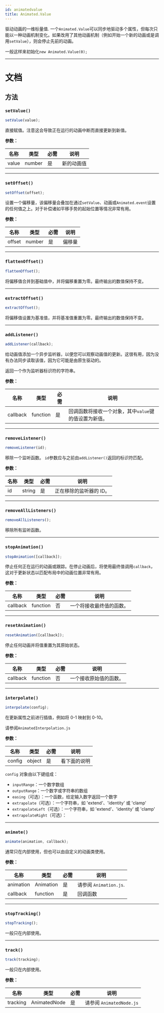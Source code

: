 ```yaml
---
id: animatedvalue
title: Animated.Value
---
```


驱动动画的一维标量值. 一个`Animated.Value`可以同步地驱动多个属性，但每次只能以一种动画机制变化。如果改用了其他动画机制（例如开始一个新的动画或是调用`setValue`），则会停止先前的动画。

一般这样来初始化`new Animated.Value(0);`

---

# 文档

## 方法

### `setValue()`

```jsx
setValue(value);
```

直接赋值。注意这会导致正在运行的动画中断而直接更新到新值。

**参数：**

| 名称  | 类型   | 必需 | 说明       |
| ----- | ------ | ---- | ---------- |
| value | number | 是   | 新的动画值 |

---

### `setOffset()`

```jsx
setOffset(offset);
```

设置一个偏移量，该偏移量会叠加在通过`setValue`、动画或`Animated.event`设置的任何值之上。对于补偿诸如平移手势的起始位置等情况非常有用。

**参数：**

| 名称   | 类型   | 必需 | 说明   |
| ------ | ------ | ---- | ------ |
| offset | number | 是   | 偏移量 |

---

### `flattenOffset()`

```jsx
flattenOffset();
```

将偏移值合并到基础值中，并将偏移重置为零。最终输出的数值保持不变。

---

### `extractOffset()`

```jsx
extractOffset();
```

将偏移值设置为基准值，并将基准值重置为零。最终输出的数值保持不变。

---

### `addListener()`

```jsx
addListener(callback);
```

给动画值添加一个异步监听器，以便您可以观察动画值的更新。这很有用，因为没有办法同步读取该值，因为它可能是由原生驱动的。

返回一个作为监听器标识符的字符串。

**参数：**

| 名称     | 类型     | 必需 | 说明                                                  |
| -------- | -------- | ---- | ----------------------------------------------------- |
| callback | function | 是   | 回调函数将接收一个对象，其中`value`键的值设置为新值。 |

---

### `removeListener()`

```jsx
removeListener(id);
```

移除一个监听函数。 `id`参数应与之前由`addListener()`返回的标识符匹配。

**参数：**

| 名称 | 类型   | 必需 | 说明                    |
| ---- | ------ | ---- | ----------------------- |
| id   | string | 是   | 正在移除的监听器的 ID。 |

---

### `removeAllListeners()`

```jsx
removeAllListeners();
```

移除所有监听函数。

---

### `stopAnimation()`

```jsx
stopAnimation([callback]);
```

停止任何正在运行的动画或跟踪。在停止动画后，将使用最终值调用`callback`，这对于更新状态以匹配布局中的动画位置非常有用。

**参数：**

| 名称     | 类型     | 必需 | 说明                     |
| -------- | -------- | ---- | ------------------------ |
| callback | function | 否   | 一个将接收最终值的函数。 |

---

### `resetAnimation()`

```jsx
resetAnimation([callback]);
```

停止任何动画并将值重置为其原始状态。

**参数：**

| 名称     | 类型     | 必需 | 说明                   |
| -------- | -------- | ---- | ---------------------- |
| callback | function | 否   | 一个接收原始值的函数。 |

---

### `interpolate()`

```jsx
interpolate(config);
```

在更新属性之前进行插值，例如将 0-1 映射到 0-10。

请参阅`AnimatedInterpolation.js`

**参数：**

| 名称   | 类型   | 必需 | 说明         |
| ------ | ------ | ---- | ------------ |
| config | object | 是   | 看下面的说明 |

`config` 对象由以下键组成：

- `inputRange`：一个数字数组
- `outputRange`：一个数字或字符串的数组
- `easing`（可选）：一个函数，给定输入数字返回一个数字
- `extrapolate`（可选）：一个字符串，如 'extend'、'identity' 或 'clamp'
- `extrapolateLeft`（可选）：一个字符串，如 'extend'、'identity' 或 'clamp'
- `extrapolateRight`（可选）：

---

### `animate()`

```jsx
animate(animation, callback);
```

通常只在内部使用，但也可以由自定义的动画类使用。

**参数：**

| 名称      | 类型      | 必需 | 说明                   |
| --------- | --------- | ---- | ---------------------- |
| animation | Animation | 是   | 请参阅 `Animation.js`. |
| callback  | function  | 是   | 回调函数               |

---

### `stopTracking()`

```jsx
stopTracking();
```

一般只在内部使用。

---

### `track()`

```jsx
track(tracking);
```

一般只在内部使用。

**参数：**

| 名称     | 类型         | 必需 | 说明                     |
| -------- | ------------ | ---- | ------------------------ |
| tracking | AnimatedNode | 是   | 请参阅 `AnimatedNode.js` |
